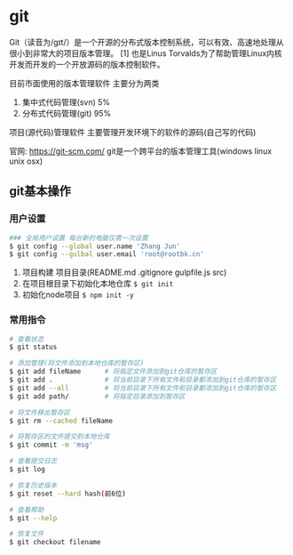 # git

Git（读音为/gɪt/）是一个开源的分布式版本控制系统，可以有效、高速地处理从很小到非常大的项目版本管理。 [1]  也是Linus Torvalds为了帮助管理Linux内核开发而开发的一个开放源码的版本控制软件。

目前市面使用的版本管理软件 主要分为两类

1. 集中式代码管理(svn)  5%
2. 分布式代码管理(git)  95%

项目(源代码)管理软件 主要管理开发环境下的软件的源码(自己写的代码)

官网:
https://git-scm.com/
git是一个跨平台的版本管理工具(windows linux unix osx)

## git基本操作

### 用户设置

```bash
### 全局用户设置 每台新的电脑仅需一次设置
$ git config --global user.name 'Zhang Jun'
$ git config --gulbal user.email 'root@rootbk.cn'
```

1. 项目构建 项目目录(README.md .gitignore gulpfile.js src)
2. 在项目根目录下初始化本地仓库 `$ git init`
3. 初始化node项目 `$ npm init -y`

### 常用指令

```bash
# 查看状态
$ git status

# 添加管理(将文件添加到本地仓库的暂存区)
$ git add fileName      # 将指定文件添加到git仓库的暂存区
$ git add .             # 将当前目录下所有文件和目录都添加到git仓库的暂存区
$ git add --all         # 将当前目录下所有文件和目录都添加到git仓库的暂存区
$ git add path/         # 将指定目录添加到暂存区

# 将文件移出暂存区
$ git rm --cached fileName

# 将暂存区的文件提交到本地仓库
$ git commit -m 'msg'

# 查看提交日志
$ git log

# 恢复历史版本
$ git reset --hard hash(前6位)

# 查看帮助
$ git --help

# 恢复文件
$ git checkout filename
```